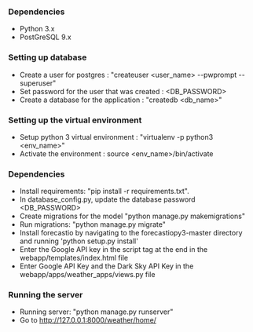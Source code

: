 
### Dependencies ###

* Python 3.x
* PostGreSQL 9.x


### Setting up database ###

* Create a user for postgres : "createuser <user_name> --pwprompt --superuser"
* Set password for the user that was created : <DB_PASSWORD>
* Create a database for the application : "createdb <db_name>"


### Setting up the virtual environment ###

* Setup python 3 virtual environment : "virtualenv -p python3 <env_name>"
* Activate the environment : source <env_name>/bin/activate


### Dependencies ###

* Install requirements: "pip install -r requirements.txt".
* In database_config.py, update the database password <DB_PASSWORD>
* Create migrations for the model "python manage.py makemigrations"
* Run migrations: "python manage.py migrate"
* Install forecastio by navigating to the forecastiopy3-master directory and running 'python setup.py install'
* Enter the Google API key in the script tag at the end in the webapp/templates/index.html file
* Enter Google API Key and the Dark Sky API Key in the webapp/apps/weather_apps/views.py file


### Running the server ###

* Running server: "python manage.py runserver"
* Go to http://127.0.0.1:8000/weather/home/
